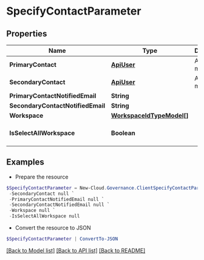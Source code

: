 # SpecifyContactParameter
## Properties

Name | Type | Description | Notes
------------ | ------------- | ------------- | -------------
**PrimaryContact** | [**ApiUser**](ApiUser.md) | ApiUser model | [optional] 
**SecondaryContact** | [**ApiUser**](ApiUser.md) | ApiUser model | [optional] 
**PrimaryContactNotifiedEmail** | **String** |  | [optional] 
**SecondaryContactNotifiedEmail** | **String** |  | [optional] 
**Workspace** | [**WorkspaceIdTypeModel[]**](WorkspaceIdTypeModel.md) |  | [optional] 
**IsSelectAllWorkspace** | **Boolean** |  | [optional] [default to $false]

## Examples

- Prepare the resource
```powershell
$SpecifyContactParameter = New-Cloud.Governance.ClientSpecifyContactParameter  -PrimaryContact null `
 -SecondaryContact null `
 -PrimaryContactNotifiedEmail null `
 -SecondaryContactNotifiedEmail null `
 -Workspace null `
 -IsSelectAllWorkspace null
```

- Convert the resource to JSON
```powershell
$SpecifyContactParameter | ConvertTo-JSON
```

[[Back to Model list]](../README.md#documentation-for-models) [[Back to API list]](../README.md#documentation-for-api-endpoints) [[Back to README]](../README.md)

